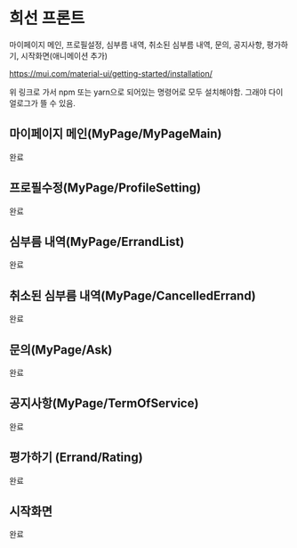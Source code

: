 # 희선 프론트

마이페이지 메인, 프로필설정, 심부름 내역, 취소된 심부름 내역, 문의, 공지사항, 평가하기, 시작화면(애니메이션 추가)


https://mui.com/material-ui/getting-started/installation/

위 링크로 가서 npm 또는 yarn으로 되어있는 명령어로 모두 설치해야함. 
그래야 다이얼로그가 뜰 수 있음.



## 마이페이지 메인(MyPage/MyPageMain)

완료

## 프로필수정(MyPage/ProfileSetting)

완료

## 심부름 내역(MyPage/ErrandList)

완료

## 취소된 심부름 내역(MyPage/CancelledErrand)

완료

## 문의(MyPage/Ask)

완료

## 공지사항(MyPage/TermOfService)

완료

## 평가하기 (Errand/Rating)

완료

## 시작화면

완료



